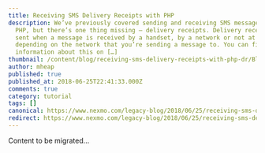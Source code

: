 ```yaml
---
title: Receiving SMS Delivery Receipts with PHP
description: We’ve previously covered sending and receiving SMS messages with
  PHP, but there’s one thing missing – delivery receipts. Delivery receipts are
  sent when a message is received by a handset, by a network or not at all
  depending on the network that you’re sending a message to. You can find more
  information about this on […]
thumbnail: /content/blog/receiving-sms-delivery-receipts-with-php-dr/Blog_SMS_PHP_1200x600.png
author: mheap
published: true
published_at: 2018-06-25T22:41:33.000Z
comments: true
category: tutorial
tags: []
canonical: https://www.nexmo.com/legacy-blog/2018/06/25/receiving-sms-delivery-receipts-with-php-dr
redirect: https://www.nexmo.com/legacy-blog/2018/06/25/receiving-sms-delivery-receipts-with-php-dr
---
```


Content to be migrated...

